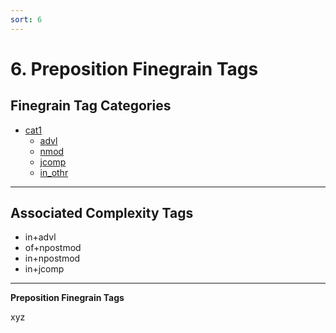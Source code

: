 ```yaml
---
sort: 6
---
```


# 6. Preposition Finegrain Tags

## Finegrain Tag Categories

- [cat1](6_cat1)
	- [advl](6_cat1.md#6-1-1-advl-(xyz))
	- [nmod](6_cat1.md#6-1-2-nmod-(xyz))
	- [jcomp](6_cat1.md#6-1-3-jcomp-(xyz))
	- [in_othr](6_cat1.md#6-1-4-in_othr-(xyz))

---
## Associated Complexity Tags
- in+advl
- of+npostmod
- in+npostmod
- in+jcomp

---

**Preposition Finegrain Tags**

xyz